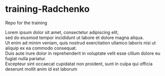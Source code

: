 # training-Radchenko
Repo for the training



Lorem ipsum dolor sit amet, consectetur adipiscing elit,      
sed do eiusmod tempor incididunt ut labore et dolore magna aliqua.       
Ut enim ad minim veniam, quis nostrud exercitation ullamco laboris nisi ut aliquip ex ea commodo consequat.       
Duis aute irure dolor in reprehenderit in voluptate velit esse cillum dolore eu fugiat nulla pariatur.      
Excepteur sint occaecat cupidatat non proident, sunt in culpa qui officia deserunt mollit anim id est laborum
